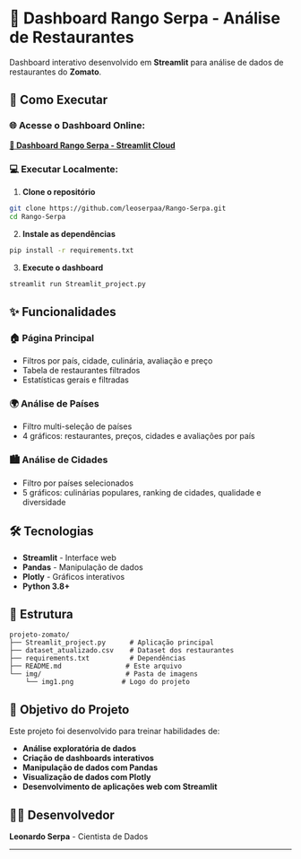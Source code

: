 # 🍕 Dashboard Rango Serpa - Análise de Restaurantes

Dashboard interativo desenvolvido em **Streamlit** para análise de dados de restaurantes do **Zomato**.

## 🚀 Como Executar

### **🌐 Acesse o Dashboard Online:**
**[🍕 Dashboard Rango Serpa - Streamlit Cloud](https://rangoserpa.streamlit.app/)**

### **💻 Executar Localmente:**

1. **Clone o repositório**
```bash
git clone https://github.com/leoserpaa/Rango-Serpa.git
cd Rango-Serpa
```

2. **Instale as dependências**
```bash
pip install -r requirements.txt
```

3. **Execute o dashboard**
```bash
streamlit run Streamlit_project.py
```

## ✨ Funcionalidades

### 🏠 **Página Principal**
- Filtros por país, cidade, culinária, avaliação e preço
- Tabela de restaurantes filtrados
- Estatísticas gerais e filtradas

### 🌍 **Análise de Países**
- Filtro multi-seleção de países
- 4 gráficos: restaurantes, preços, cidades e avaliações por país

### 🏙️ **Análise de Cidades**
- Filtro por países selecionados
- 5 gráficos: culinárias populares, ranking de cidades, qualidade e diversidade

## 🛠️ Tecnologias

- **Streamlit** - Interface web
- **Pandas** - Manipulação de dados
- **Plotly** - Gráficos interativos
- **Python 3.8+**

## 📁 Estrutura

```
projeto-zomato/
├── Streamlit_project.py      # Aplicação principal
├── dataset_atualizado.csv    # Dataset dos restaurantes
├── requirements.txt          # Dependências
├── README.md                # Este arquivo
└── img/                     # Pasta de imagens
    └── img1.png            # Logo do projeto
```

## 🎯 Objetivo do Projeto

Este projeto foi desenvolvido para treinar habilidades de:
- **Análise exploratória de dados**
- **Criação de dashboards interativos**
- **Manipulação de dados com Pandas**
- **Visualização de dados com Plotly**
- **Desenvolvimento de aplicações web com Streamlit**

## 👨‍💻 Desenvolvedor

**Leonardo Serpa** - Cientista de Dados

---


